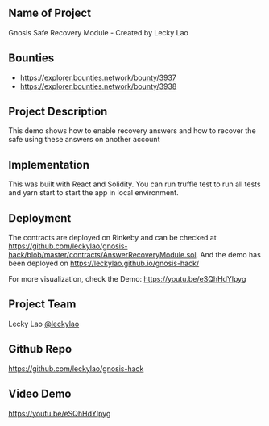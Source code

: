 ## Name of Project
Gnosis Safe Recovery Module - Created by Lecky Lao

## Bounties
- https://explorer.bounties.network/bounty/3937
- https://explorer.bounties.network/bounty/3938

## Project Description
This demo shows how to enable recovery answers and how to recover the safe using these answers on another account

## Implementation
This was built with React and Solidity. You can run truffle test to run all tests and yarn start to start the app in local environment.

## Deployment
The contracts are deployed on Rinkeby and can be checked at https://github.com/leckylao/gnosis-hack/blob/master/contracts/AnswerRecoveryModule.sol. And the demo has been deployed on https://leckylao.github.io/gnosis-hack/

For more visualization, check the Demo: https://youtu.be/eSQhHdYlpyg

## Project Team

Lecky Lao
[@leckylao](https://www.linkedin.com/in/leckylao)

## Github Repo
https://github.com/leckylao/gnosis-hack

## Video Demo
https://youtu.be/eSQhHdYlpyg
